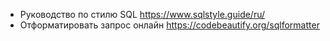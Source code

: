 * Руководство по стилю SQL https://www.sqlstyle.guide/ru/
* Отформатировать запрос онлайн https://codebeautify.org/sqlformatter
